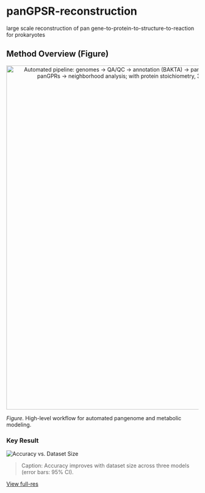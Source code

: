 # panGPSR-reconstruction
large scale reconstruction of pan gene-to-protein-to-structure-to-reaction for prokaryotes


## Method Overview (Figure)

<p align="center">
  <img src="docs/assets/method_overview.png" width="900" alt="Automated pipeline: genomes → QA/QC → annotation (BAKTA) → pangenome (CD-HIT) → GEM reconstruction (CarveMe) → panGPRs → neighborhood analysis; with protein stoichiometry, 3D modeling, and structural analysis integration.">
</p>

*Figure.* High-level workflow for automated pangenome and metabolic modeling.


### Key Result
![Accuracy vs. Dataset Size](docs/assets/accuracy_vs_size.png)

> Caption: Accuracy improves with dataset size across three models (error bars: 95% CI).

[View full-res](docs/assets/accuracy_vs_size_full.png)
